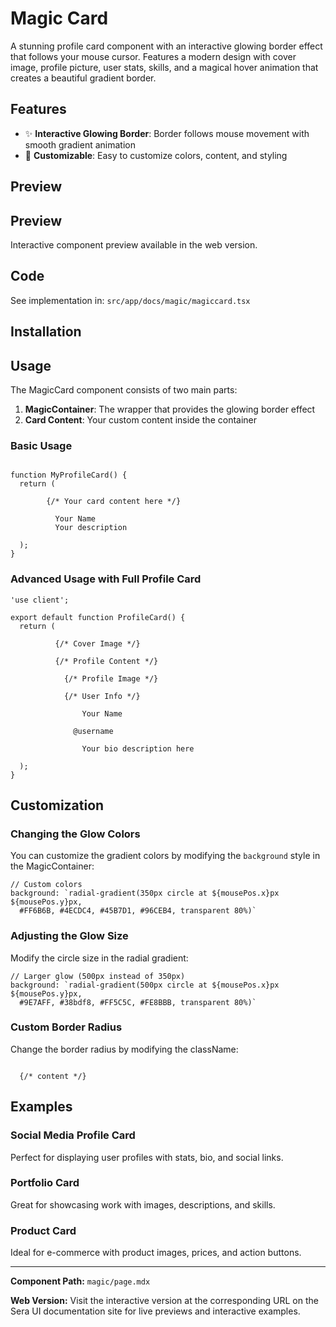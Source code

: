 # Magic Card 

A stunning profile card component with an interactive glowing border effect that follows your mouse cursor. Features a modern design with cover image, profile picture, user stats, skills, and a magical hover animation that creates a beautiful gradient border.

## Features

- ✨ **Interactive Glowing Border**: Border follows mouse movement with smooth gradient animation
- 🎯 **Customizable**: Easy to customize colors, content, and styling

## Preview

## Preview

Interactive component preview available in the web version.

## Code

See implementation in: `src/app/docs/magic/magiccard.tsx`

## Installation

## Usage

The MagicCard component consists of two main parts:

1. **MagicContainer**: The wrapper that provides the glowing border effect
2. **Card Content**: Your custom content inside the container

### Basic Usage

```tsx

function MyProfileCard() {
  return (

        {/* Your card content here */}
        
          Your Name
          Your description

  );
}
```

### Advanced Usage with Full Profile Card

```tsx
'use client';

export default function ProfileCard() {
  return (

          {/* Cover Image */}

          {/* Profile Content */}
          
            {/* Profile Image */}

            {/* User Info */}

                Your Name
              
              @username
              
                Your bio description here

  );
}
```

## Customization

### Changing the Glow Colors

You can customize the gradient colors by modifying the `background` style in the MagicContainer:

```tsx
// Custom colors
background: `radial-gradient(350px circle at ${mousePos.x}px ${mousePos.y}px,
  #FF6B6B, #4ECDC4, #45B7D1, #96CEB4, transparent 80%)`
```

### Adjusting the Glow Size

Modify the circle size in the radial gradient:

```tsx
// Larger glow (500px instead of 350px)
background: `radial-gradient(500px circle at ${mousePos.x}px ${mousePos.y}px,
  #9E7AFF, #38bdf8, #FF5C5C, #FE8BBB, transparent 80%)`
```

### Custom Border Radius

Change the border radius by modifying the className:

```tsx

  {/* content */}

```

## Examples

### Social Media Profile Card

Perfect for displaying user profiles with stats, bio, and social links.

### Portfolio Card

Great for showcasing work with images, descriptions, and skills.

### Product Card

Ideal for e-commerce with product images, prices, and action buttons.

---

**Component Path:** `magic/page.mdx`

**Web Version:** Visit the interactive version at the corresponding URL on the Sera UI documentation site for live previews and interactive examples.
